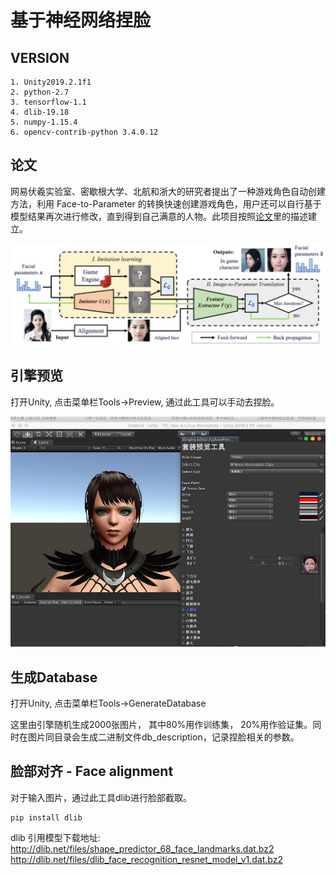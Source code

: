 # 基于神经网络捏脸


## VERSION

```
1. Unity2019.2.1f1
2. python-2.7
3. tensorflow-1.1
4. dlib-19.18
5. numpy-1.15.4
6. opencv-contrib-python 3.4.0.12
```


## 论文

网易伏羲实验室、密歇根大学、北航和浙大的研究者提出了一种游戏角色自动创建方法，利用 Face-to-Parameter 的转换快速创建游戏角色，用户还可以自行基于模型结果再次进行修改，直到得到自己满意的人物。此项目按照[论文][i1]里的描述建立。

![](/image/t2.jpeg)



## 引擎预览

打开Unity, 点击菜单栏Tools->Preview, 通过此工具可以手动去捏脸。

![](/image/t1.jpg)


## 生成Database

打开Unity, 点击菜单栏Tools->GenerateDatabase

这里由引擎随机生成2000张图片， 其中80%用作训练集， 20%用作验证集。同时在图片同目录会生成二进制文件db_description，记录捏脸相关的参数。



## 脸部对齐 - Face alignment

对于输入图片，通过此工具dlib进行脸部截取。

```
pip install dlib
```

dlib 引用模型下载地址:
http://dlib.net/files/shape_predictor_68_face_landmarks.dat.bz2 
http://dlib.net/files/dlib_face_recognition_resnet_model_v1.dat.bz2




[i1]: https://xueqiu.com/9217191040/133506937
[i2]: https://arxiv.org/abs/1909.01064
[i3]: http://www.sohu.com/a/339985351_823210
[i4]: https://blog.csdn.net/qiumokucao/article/details/81610628
